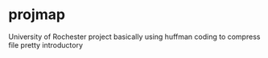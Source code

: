 # projmap
University of Rochester project
basically using huffman coding to compress file
pretty introductory
